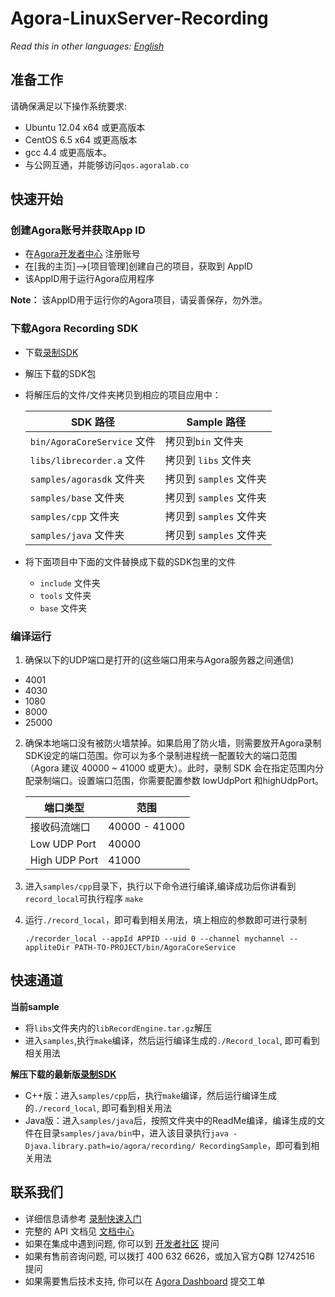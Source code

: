 
# Agora-LinuxServer-Recording

*Read this in other languages: [English](README.md)*

## 准备工作

请确保满足以下操作系统要求:
- Ubuntu 12.04 x64 或更高版本
- CentOS 6.5 x64 或更高版本
- gcc 4.4 或更高版本。
- 与公网互通，并能够访问`qos.agoralab.co`

## 快速开始

### 创建Agora账号并获取App ID
- 在[Agora开发者中心](https://dashboard.agora.io/cn/signup/) 注册账号
- 在[我的主页]-->[项目管理]创建自己的项目，获取到 AppID
- 该AppID用于运行Agora应用程序
 
 **Note：** 该AppID用于运行你的Agora项目，请妥善保存，勿外泄。

### 下载Agora Recording SDK
- 下载[录制SDK](https://docs.agora.io/cn/Agora%20Platform/downloads)
- 解压下载的SDK包
- 将解压后的文件/文件夹拷贝到相应的项目应用中：

	SDK 路径|Sample 路径
	----|----
	`bin/AgoraCoreService` 文件|拷贝到`bin` 文件夹
	`libs/librecorder.a` 文件|拷贝到 `libs` 文件夹
	`samples/agorasdk` 文件夹|拷贝到 `samples` 文件夹
	`samples/base` 文件夹|拷贝到 `samples` 文件夹
	`samples/cpp` 文件夹|拷贝到 `samples` 文件夹
	`samples/java` 文件夹| 拷贝到 `samples` 文件夹
	
- 将下面项目中下面的文件替换成下载的SDK包里的文件
  - `include` 文件夹
  - `tools` 文件夹
  - `base` 文件夹

### 编译运行

1. 确保以下的UDP端口是打开的(这些端口用来与Agora服务器之间通信)
 - 4001
 - 4030
 - 1080
 - 8000
 - 25000
 
 2. 确保本地端口没有被防火墙禁掉。如果启用了防火墙，则需要放开Agora录制SDK设定的端口范围。你可以为多个录制进程统一配置较大的端口范围（Agora 建议 40000 ~ 41000 或更大）。此时，录制 SDK 会在指定范围内分配录制端口。设置端口范围，你需要配置参数 lowUdpPort 和highUdpPort。
	
	端口类型|范围
	----|----
	接收码流端口|40000 - 41000
	Low UDP Port|40000
	High UDP Port|41000
	
3. 进入`samples/cpp`目录下，执行以下命令进行编译,编译成功后你讲看到`record_local`可执行程序
       `make`

4. 运行`./record_local`，即可看到相关用法，填上相应的参数即可进行录制
	```
	./recorder_local --appId APPID --uid 0 --channel mychannel --appliteDir PATH-TO-PROJECT/bin/AgoraCoreService
	```

## 快速通道
**当前sample**
 - 将`libs`文件夹内的`libRecordEngine.tar.gz`解压
 - 进入`samples`,执行`make`编译，然后运行编译生成的`./Record_local`, 即可看到相关用法

**解压下载的最新版[录制SDK](https://docs.agora.io/cn/Agora%20Platform/downloads)**
- C++版：进入`samples/cpp`后，执行`make`编译，然后运行编译生成的`./record_local`, 即可看到相关用法
- Java版：进入`samples/java`后，按照文件夹中的ReadMe编译，编译生成的文件在目录`samples/java/bin`中，进入该目录执行`java -Djava.library.path=io/agora/recording/ RecordingSample`，即可看到相关用法

## 联系我们

- 详细信息请参考 [录制快速入门](https://docs.agora.io/cn/Recording/product_recording?platform=All%20Platforms)
- 完整的 API 文档见 [文档中心](https://docs.agora.io/cn/)
- 如果在集成中遇到问题, 你可以到 [开发者社区](https://dev.agora.io/cn/) 提问
- 如果有售前咨询问题, 可以拨打 400 632 6626，或加入官方Q群 12742516 提问
- 如果需要售后技术支持, 你可以在 [Agora Dashboard](https://dashboard.agora.io) 提交工单
